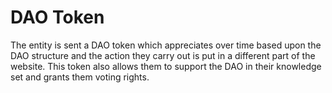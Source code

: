 # DAO Token

The entity is sent a DAO token which appreciates over time based upon the DAO structure and the action they carry out is put in a different part of the website. This token also allows them to support the DAO in their knowledge set and grants them voting rights.&#x20;
